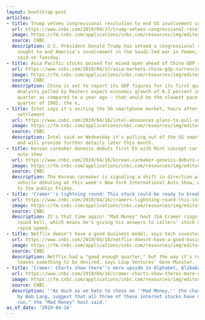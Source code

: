 ```yaml
---
layout: bootstrap-post
articles:
- title: Trump vetoes congressional resolution to end US involvement in Yemen war
  url: https://www.cnbc.com/2019/04/17/trump-vetoes-congressional-resolution-to-end-us-involvement-in-yemen.html
  image: https://fm.cnbc.com/applications/cnbc.com/resources/img/editorial/2019/04/17/105855872-1555459747397gettyimages-1137448854.1910x1000.jpeg
  source: CNBC
  description: U.S. President Donald Trump has vetoed a congressional resolution that
    sought to end America's involvement in the Saudi-led war in Yemen, the White House
    said on Tuesday.
- title: Asia Pacific stocks poised for mixed open ahead of China GDP release
  url: https://www.cnbc.com/2019/04/17/asia-markets-china-gdp-currencies-in-focus.html
  image: https://fm.cnbc.com/applications/cnbc.com/resources/img/editorial/2018/11/02/105547433-1541114297736gettyimages-1055654284.1910x1000.jpeg
  source: CNBC
  description: China is set to report its GDP figures for its first quarter today.
    Analysts polled by Reuters expect economic growth of 6.3 percent in the January-March
    quarter as compared to a year ago — that would be the slowest pace since the first
    quarter of 1992, the e…
- title: Intel says it's exiting the 5G smartphone market, hours after Apple-Qualcomm
    settlement
  url: https://www.cnbc.com/2019/04/16/intel-announces-plans-to-pull-out-of-5g-smartphone-market.html
  image: https://fm.cnbc.com/applications/cnbc.com/resources/img/editorial/2019/01/25/105700823-1548437122945swan.1910x1000.jpg
  source: CNBC
  description: Intel said on Wednesday it's pulling out of the 5G smartphone market
    and will provide further details later this month.
- title: Korean carmaker Genesis debuts first EV with Mint concept car at New York
    auto show
  url: https://www.cnbc.com/2019/04/16/korean-carmaker-genesis-debuts-ev-with-mint-concept-car-at-ny-auto-show.html
  image: https://fm.cnbc.com/applications/cnbc.com/resources/img/editorial/2019/04/16/105855830-1555456046184genesismintconceptcar2.1910x1000.jpg
  source: CNBC
  description: The Korean carmaker is signaling a shift in direction with the concept
    vehicle debuting at this week's New York International Auto Show, which opens
    to the public Friday.
- title: 'Cramer''s lightning round: This stock could be ready to break out'
  url: https://www.cnbc.com/2019/04/16/cramers-lightning-round-this-stock-could-be-ready-to-break-out.html
  image: https://fm.cnbc.com/applications/cnbc.com/resources/img/editorial/2016/03/30/103507383-Lightning-Round.1910x1000.jpg
  source: CNBC
  description: It's that time again! "Mad Money" host Jim Cramer rings the lightning
    round bell, which means he's giving his answers to callers' stock questions at
    rapid speed.
- title: Netflix doesn't have a good business model, says tech investor Gene Munster
  url: https://www.cnbc.com/2019/04/16/netflix-doesnt-have-a-good-business-model-says-gene-munster.html
  image: https://fm.cnbc.com/applications/cnbc.com/resources/img/editorial/2018/10/16/105510410-1539712963452gettyimages-954360484.1910x1000.jpeg
  source: CNBC
  description: Netflix had a "good enough quarter," but the way it's running its business
    leaves something to be desired, says Loup Ventures' Gene Munster.
- title: 'Cramer: Charts show there''s more upside in Alphabet, Alibaba and Snap'
  url: https://www.cnbc.com/2019/04/16/cramer-charts-show-theres-more-upside-in-alphabet-alibaba-and-snap.html
  image: https://fm.cnbc.com/applications/cnbc.com/resources/img/editorial/2018/11/12/105568967-1542039384691gettyimages-1066541604.1910x1000.jpeg
  source: CNBC
  description: '"As much as we hate to chase on ''Mad Money,'' the charts, as interpreted
    by Bob Lang, suggest that all three of these internet stocks have more room to
    run," the "Mad Money" host said.'
as_of_date: '2019-04-16'
---
```


